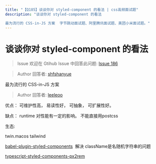 ```yaml
---
title: "【Q185】谈谈你对 styled-component 的看法 | css高频面试题"
description: "谈谈你对 styled-component 的看法

最为流行的 CSS-in-JS 方案  字节跳动面试题、阿里腾讯面试题、美团小米面试题。"
---
```


# 谈谈你对 styled-component 的看法

> Issue
> 欢迎在 Gtihub Issue 中回答此问题: [Issue 186](https://github.com/shfshanyue/Daily-Question/issues/186)

> Author
> 回答者: [shfshanyue](https://github.com/shfshanyue)

最为流行的 CSS-in-JS 方案

> Author
> 回答者: [leeleoo](https://github.com/leeleoo)

优点： 可维护性高， 易读性好， 可抽象， 可扩展性好。

缺点： runtime 对性能有一定的影响。 不能直接用postcss

生态:

twin.macos tailwind

[babel-plugin-styled-components](https://link.juejin.cn/?target=https%3A%2F%2Fstyled-components.com%2Fdocs%2Ftooling%23better-debugging)  解决 className是名随机字符串的问题

[typescript-styled-components-px2rem](https://github.com/xuyuanxiang/typescript-styled-components-px2rem)

